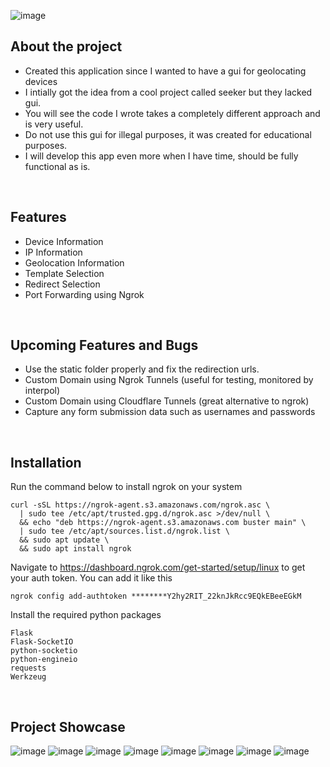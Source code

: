 ![image](https://github.com/user-attachments/assets/ce52ecd0-9a26-4876-a6fd-8f68492c78f7)

## About the project
- Created this application since I wanted to have a gui for geolocating devices
- I intially got the idea from a cool project called seeker but they lacked gui.
- You will see the code I wrote takes a completely different approach and is very useful.
- Do not use this gui for illegal purposes, it was created for educational purposes.
- I will develop this app even more when I have time, should be fully functional as is.

<br>

## Features
- Device Information
- IP Information
- Geolocation Information
- Template Selection
- Redirect Selection
- Port Forwarding using Ngrok

<br>

## Upcoming Features and Bugs
- Use the static folder properly and fix the redirection urls.
- Custom Domain using Ngrok Tunnels (useful for testing, monitored by interpol)
- Custom Domain using Cloudflare Tunnels (great alternative to ngrok)
- Capture any form submission data such as usernames and passwords

<br>

## Installation
Run the command below to install ngrok on your system

```
curl -sSL https://ngrok-agent.s3.amazonaws.com/ngrok.asc \
  | sudo tee /etc/apt/trusted.gpg.d/ngrok.asc >/dev/null \
  && echo "deb https://ngrok-agent.s3.amazonaws.com buster main" \
  | sudo tee /etc/apt/sources.list.d/ngrok.list \
  && sudo apt update \
  && sudo apt install ngrok
```

Navigate to https://dashboard.ngrok.com/get-started/setup/linux to get your auth token. You can add it like this

```
ngrok config add-authtoken ********Y2hy2RIT_22knJkRcc9EQkEBeeEGkM
```

Install the required python packages
```
Flask
Flask-SocketIO
python-socketio
python-engineio
requests
Werkzeug
```

<br>

## Project Showcase
![image](https://github.com/user-attachments/assets/745656e6-ec48-411d-ba56-5a3e6671a771)
![image](https://github.com/user-attachments/assets/60fa16f9-5baf-496a-bfe2-c2f2cba8af82)
![image](https://github.com/user-attachments/assets/9aca9432-3448-4e69-9a96-432256157379)
![image](https://github.com/user-attachments/assets/9b1cc64d-249c-4e0f-9879-b7e6bf252ebf)
![image](https://github.com/user-attachments/assets/44a46a31-7264-41c8-81a5-edf454ef5200)
![image](https://github.com/user-attachments/assets/b79af873-1552-4177-9b5f-b739065aa91d)
![image](https://github.com/user-attachments/assets/5a61d232-057c-46af-bf07-7e9c8eb3264d)
![image](https://github.com/user-attachments/assets/da573c0f-5afe-4a2a-8588-07b557cdb6be)
